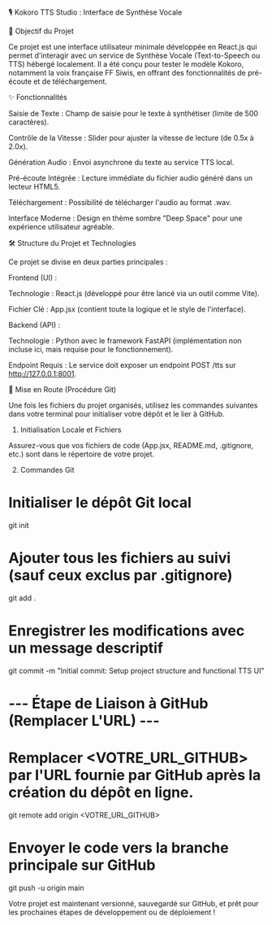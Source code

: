 🎙️ Kokoro TTS Studio : Interface de Synthèse Vocale

🎯 Objectif du Projet

Ce projet est une interface utilisateur minimale développée en React.js qui permet d'interagir avec un service de Synthèse Vocale (Text-to-Speech ou TTS) hébergé localement. Il a été conçu pour tester le modèle Kokoro, notamment la voix française FF Siwis, en offrant des fonctionnalités de pré-écoute et de téléchargement.

✨ Fonctionnalités

Saisie de Texte : Champ de saisie pour le texte à synthétiser (limite de 500 caractères).

Contrôle de la Vitesse : Slider pour ajuster la vitesse de lecture (de 0.5x à 2.0x).

Génération Audio : Envoi asynchrone du texte au service TTS local.

Pré-écoute Intégrée : Lecture immédiate du fichier audio généré dans un lecteur HTML5.

Téléchargement : Possibilité de télécharger l'audio au format .wav.

Interface Moderne : Design en thème sombre "Deep Space" pour une expérience utilisateur agréable.

🛠️ Structure du Projet et Technologies

Ce projet se divise en deux parties principales :

Frontend (UI) :

Technologie : React.js (développé pour être lancé via un outil comme Vite).

Fichier Clé : App.jsx (contient toute la logique et le style de l'interface).

Backend (API) :

Technologie : Python avec le framework FastAPI (implémentation non incluse ici, mais requise pour le fonctionnement).

Endpoint Requis : Le service doit exposer un endpoint POST /tts sur http://127.0.0.1:8001.

🚀 Mise en Route (Procédure Git)

Une fois les fichiers du projet organisés, utilisez les commandes suivantes dans votre terminal pour initialiser votre dépôt et le lier à GitHub.

1. Initialisation Locale et Fichiers

Assurez-vous que vos fichiers de code (App.jsx, README.md, .gitignore, etc.) sont dans le répertoire de votre projet.

2. Commandes Git

# Initialiser le dépôt Git local
git init

# Ajouter tous les fichiers au suivi (sauf ceux exclus par .gitignore)
git add .

# Enregistrer les modifications avec un message descriptif
git commit -m "Initial commit: Setup project structure and functional TTS UI"

# --- Étape de Liaison à GitHub (Remplacer L'URL) ---

# Remplacer <VOTRE_URL_GITHUB> par l'URL fournie par GitHub après la création du dépôt en ligne.
git remote add origin <VOTRE_URL_GITHUB>

# Envoyer le code vers la branche principale sur GitHub
git push -u origin main


Votre projet est maintenant versionné, sauvegardé sur GitHub, et prêt pour les prochaines étapes de développement ou de déploiement !